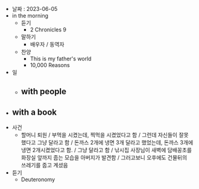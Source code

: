- 날짜 : 2023-06-05
- in the morning
	- 듣기
		- 2 Chronicles 9
	- 말하기
		-  배우자 / 동역자 
	- 찬양
		- This is my father's world
		- 10,000 Reasons
- 일
	- with people
		- 
- with a book
	- 
- 사건
	- 할머니 퇴원 / 부먹을 시켰는데, 찍먹을 시켰었다고 함 / 그런데 자신들이 잘못했다고 그냥 달라고 함 / 돈까스 2개에 냉면 3개 달라고 했었는데, 돈까스 3개에 냉면 2개시켰었다고 함. / 그냥 달라고 함 / 낚시집 사장님이 새벽에 담배꽁초를 화장실 앞까지 줍는 모습을 아버지가 발견함 / 그러고보니 오후에도 건물뒤의 쓰레기를 줍고 계셨음 
- 듣기
	- Deuteronomy 
